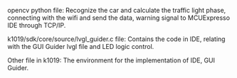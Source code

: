 opencv python file:
Recognize the car and calculate the traffic light phase, connecting with the wifi and send the data, warning signal to MCUExpresso IDE through TCP/IP.

k1019/sdk/core/source/lvgl_guider.c file:
Contains the code in IDE, relating with the GUI Guider lvgl file and LED logic control.

Other file in k1019:
The environment for the implementation of IDE, GUI Guider.
